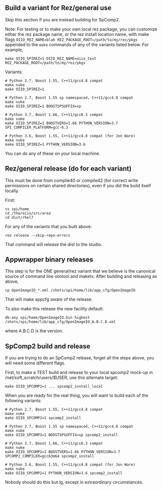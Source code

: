 Build a variant for Rez/general use
-----------------------------------

Skip this section if you are instead building for SpComp2.

Note: For testing or to make your own local rez package, you can customize
either the rez package name, or the rez install location name, with make
flags `OIIO_REZ_NAME=blah REZ_PACKAGE_ROOT=/path/to/my/rez/pkgs` appended
to the `make` commands of any of the variants listed below. For example,

    make OIIO_SPIREZ=1 OIIO_REZ_NAME=oiio_test REZ_PACKAGE_ROOT=/path/to/my/rez/pkgs


Variants:

    # Python 2.7, Boost 1.55, C++11/gcc4.8 compat
    make nuke
    make OIIO_SPIREZ=1

    # Python 2.7, Boost 1.55 sp namespaced, C++11/gcc4.8 compat
    make nuke
    make OIIO_SPIREZ=1 BOOSTSPSUFFIX=sp

    # Python 3.7, Boost 1.66, C++11/gcc6.3 compat
    make nuke
    make OIIO_SPIREZ=1 BOOSTVERS=1.66 PYTHON_VERSION=3.7 SPI_COMPILER_PLATFORM=gcc-6.3

    # Python 3.6, Boost 1.55, C++11/gcc4.8 compat (for Jon Ware)
    make nuke
    make OIIO_SPIREZ=1 PYTHON_VERSION=3.6

You can do any of these on your local machine.


Rez/general release (do for each variant)
-----------------------------------------

This must be done from compile40 or compile42 (for correct write
permissions on certain shared directories), even if you did the build
itself locally.

First:

    ss spi/home
    cd /the/oiio/src/area
    cd dist/rhel7

For any of the variants that you built above:

    rez release --skip-repo-errors

That command will release the dist to the studio.


Appwrapper binary releases
--------------------------

This step is for the ONE general/rez variant that we believe is the
canonical source of command line oiiotool and maketx. After building and
releasing as above,

    cp OpenImageIO_*.xml /shots/spi/home/lib/app_cfg/OpenImageIO

That will make appcfg aware of the release.

To also make this release the new facility default:

    db-any spi/home/OpenImageIO.bin highest /shots/spi/home/lib/app_cfg/OpenImageIO_A.B.C.D.xml

where A.B.C.D is the version.


SpComp2 build and release
-------------------------

If you are trying to do an SpComp2 release, forget all the steps above, you
will need some different flags.

First, to make a TEST build and release to your local spcomp2 mock-up
in /net/soft_scratch/users/$USER, use this alternate target:

    make OIIO_SPCOMP2=1 ... spcomp2_install_local

When you are ready for the real thing, you will want to build each of the
following variants:

    # Python 2.7, Boost 1.55, C++11/gcc4.8 compat
    make nuke
    make OIIO_SPCOMP2=1 spcomp2_install

    # Python 2.7, Boost 1.55 sp namespaced, C++11/gcc4.8 compat
    make nuke
    make OIIO_SPCOMP2=1 BOOSTSPSUFFIX=sp spcomp2_install

    # Python 3.7, Boost 1.66, C++11/gcc6.3 compat
    make nuke
    make OIIO_SPCOMP2=1 BOOSTVERS=1.66 PYTHON_VERSION=3.7 SPCOMP2_COMPILER=gcc63m64 spcomp2_install

    # Python 3.6, Boost 1.55, C++11/gcc4.8 compat (for Jon Ware)
    make nuke
    make OIIO_SPCOMP2=1 PYTHON_VERSION=3.6 spcomp2_install

Nobody should do this but lg, except in extraordinary circumstances.

